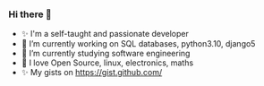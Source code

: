 ### Hi there 👋
- ✨ I'm a self-taught and passionate developer
- 🔭 I’m currently working on SQL databases, python3.10, django5
- :zany_face: I’m currently studying software engineering
- :smiling_face_with_three_hearts: I love Open Source, linux, electronics, maths
- ✨ My gists on https://gist.github.com/


<!--
**bleish-git/bleish-git** is a ✨ _special_ ✨ repository because its `README.md` (this file) appears on your GitHub profile.

Here are some ideas to get you started:


- 🤔 I’m looking for help with ...
- 💬 Ask me about ...
- 📫 How to reach me: ...
- 😄 Pronouns: ...
- ⚡ Fun fact: ...
- 👯 I’m looking to collaborate on ...
-->
